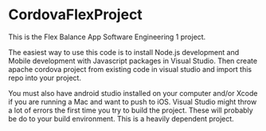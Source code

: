 # CordovaFlexProject
This is the Flex Balance App Software Engineering 1 project.

The easiest way to use this code is to install Node.js development and Mobile development with Javascript packages in Visual Studio. Then create apache cordova project from existing code in visual studio and import this repo into your project. 

You must also have android studio installed on your computer and/or Xcode if you are running a Mac and want to push to iOS. Visual Studio might throw a lot of errors the first time you try to build the project. These will probably be do to your build environment. This is a heavily dependent project. 
